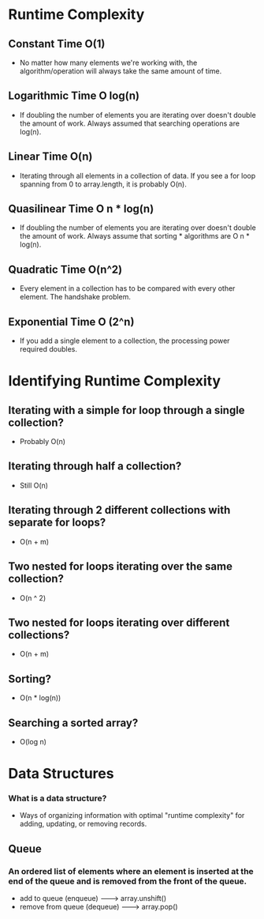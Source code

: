 # Runtime Complexity

## Constant Time O(1)
* No matter how many elements we're working with, the algorithm/operation will always take the same amount of time.

## Logarithmic Time O log(n)
 * If doubling the number of elements you are iterating over doesn't double the amount of work. Always assumed that searching operations are log(n).

## Linear Time O(n)
* Iterating through all elements in a collection of data. If you see a for loop spanning from 0 to array.length, it is probably O(n).

## Quasilinear Time O n * log(n)
* If doubling the number of elements you are iterating over doesn't double the amount of work. Always assume that sorting * algorithms are O n * log(n).

## Quadratic Time O(n^2)
* Every element in a collection has to be compared with every other element. The handshake problem.

## Exponential Time O (2^n)
* If you add a single element to a collection, the processing power required doubles.


# Identifying Runtime Complexity

## Iterating with a simple for loop through a single collection?
* Probably O(n)

## Iterating through half a collection?
* Still O(n)

## Iterating through 2 different collections with separate for loops?
* O(n + m)

## Two nested for loops iterating over the same collection?
* O(n ^ 2)

## Two nested for loops iterating over different collections?
* O(n + m)

## Sorting?
* O(n * log(n))

## Searching a sorted array?
* O(log n)


# Data Structures
### What is a data structure?
* Ways of organizing information with optimal "runtime complexity" for adding, updating, or removing records.

## Queue
### An ordered list of elements where an element is inserted at the end of the queue and is removed from the front of the queue.
* add to queue (enqueue) ---> array.unshift()
* remove from queue (dequeue) ---> array.pop()
